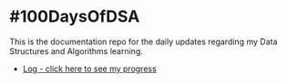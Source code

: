 # #100DaysOfDSA
This is the documentation repo for the daily updates regarding my Data Structures and Algorithms learning.
* [Log - click here to see my progress](https://github.com/Krushna-Kulkarni/100-days-of-dsa/blob/main/Log.md) 
